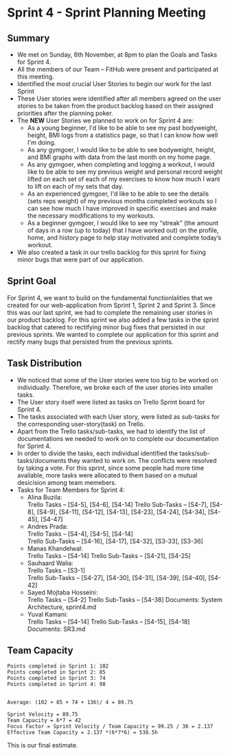 # Sprint 4 - Sprint Planning Meeting

## Summary
- We met on Sunday, 6th November, at 8pm to plan the Goals and Tasks for Sprint 4. 
- All the members of our Team – FitHub were present and participated at this meeting.
- Identified the most crucial User Stories to begin our work for the last Sprint
- These User stories were identified after all members agreed on the user stories to be taken from the product backlog based on their assigned priorities after the planning poker.
- The **NEW** User Stories we planned to work on for Sprint 4 are:
    - As a young beginner, I'd like to be able to see my past bodyweight, height, BMI logs from a statistics page, so that I can know how well I'm doing.
    - As any gymgoer, I would like to be able to see bodyweight, height, and BMI graphs with data from the last month on my home page.
    - As any gymgoer, when completing and logging a workout, I would like to be able to see my previous weight and personal record weight lifted on each set of each of my exercises to know how much I want to lift on each of my sets that day.
    - As an experienced gymgoer, I'd like to be able to see the details (sets reps weight) of my previous months completed workouts so I can see how much I have improved in specific exercises and make the necessary modifications to my workouts.
    - As a beginner gymgoer, I would like to see my “streak” (the amount of days in a row (up to today) that I have worked out) on the profile, home, and history page to help stay motivated and complete today’s workout.
- We also created a task in our trello backlog for this sprint for fixing minor bugs that were part of our application. 

## Sprint Goal
For Sprint 4, we want to build on the fundamental functionlalities that we created for our web-application from Sprint 1, Sprint 2 and Sprint 3. Since this was our last sprint, we had to complete the remaining user stories in our product backlog. For this sprint we also added a few tasks in the sprint backlog that catered to rectifying minor bug fixes that persisted in our previous sprints. We wanted to complete our application for this sprint and rectify many bugs that persisted from the previous sprints. 

## Task Distribution
- We noticed that some of the User stories were too big to be worked on individually. Therefore, we broke each of the user stories into smaller tasks.
- The User story itself were listed as tasks on Trello Sprint board for Sprint 4.
- The tasks associated with each User story, were listed as sub-tasks for the corresponding user-story(task) on Trello.
- Apart from the Trello tasks/sub-tasks, we had to identify the list of documentations we needed to work on to complete our documentation for Sprint 4.
- In order to divide the tasks, each individual identified the tasks/sub-tasks/documents they wanted to work on. The conflicts were resolved by taking a vote. For this sprint, since some people had more time available, more tasks were allocated to them based on a mutual desicision among team memebers.
- Tasks for Team Members for Sprint 4:
     - Alina Buzila:  
        Trello Tasks – [S4-5], [S4-6], [S4-14]
        Trello Sub-Tasks – [S4-7], [S4-8], [S4-9], [S4-11], [S4-12], [S4-13], [S4-23], [S4-24], [S4-34], [S4-45], [S4-47]
     - Andres Prada:  
        Trello Tasks – [S4-4], [S4-5], [S4-14]  
        Trello Sub-Tasks – [S4-16], [S4-17], [S4-32], [S3-33], [S3-36]
     - Manas Khandelwal:  
        Trello Tasks – [S4-14] 
        Trello Sub-Tasks – [S4-21], [S4-25]
     - Sauhaard Walia:  
        Trello Tasks – [S3-1]  
        Trello Sub-Tasks – [S4-27], [S4-30], [S4-31], [S4-39], [S4-40], [S4-42]
     - Sayed Mojtaba Hosseini:  
        Trello Tasks – [S4-2]
        Trello Sub-Tasks – [S4-38]
        Documents: System Architecture, sprint4.md
     - Yuval Kamani:  
        Trello Tasks – [S4-14]
        Trello Sub-Tasks – [S4-15], [S4-18]
        Documents: SR3.md

## Team Capacity
```
Points completed in Sprint 1: 102
Points completed in Sprint 2: 85
Points completed in Sprint 3: 74
Points completed in Sprint 4: 98


Average: (102 + 85 + 74 + 136)/ 4 = 89.75

Sprint Velocity = 89.75 
Team Capacity = 6*7 = 42
Focus Factor = Sprint Velocity / Team Capacity = 99.25 / 36 = 2.137
Effective Team Capacity = 2.137 *(6*7*6) = 538.5h
```

This is our final estimate.
